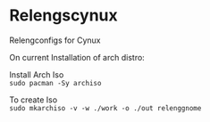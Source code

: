 # Relengscynux
Relengconfigs for Cynux

On current Installation of arch distro:

Install Arch Iso </br>
```sudo pacman -Sy archiso```

To create Iso </br>
```sudo mkarchiso -v -w ./work -o ./out relenggnome```
